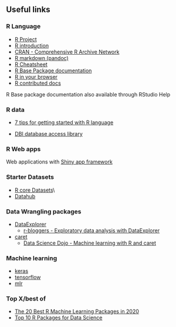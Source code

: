 
## Useful links

### R Language

+ [R Project](https://www.r-project.org/about.html)
+ [R introduction](https://cloud.r-project.org/doc/manuals/r-release/R-intro.html)
+ [CRAN - Comprehensive R Archive Network](https://cloud.r-project.org/)
+ [R markdown (pandoc)](https://pandoc.org/MANUAL.html#pandocs-markdown)
+ [R Cheatsheet](https://rstudio.com/wp-content/uploads/2016/05/base-r.pdf)
+ [R Base Package documentation](https://www.math.ucla.edu/~anderson/rw1001/library/base/html/00Index.html)
+ [R in your browser](https://rdrr.io/snippets/)
+ [R contributed docs](https://cloud.r-project.org/other-docs.html)

R Base package documentation also available through RStudio Help

### R data
+ [7 tips for getting started with R language](https://developer.ibm.com/articles/os-know-r-language/)

+ [DBI database access library](https://db.rstudio.com/getting-started/database-queries)

### R Web apps
Web applications with [Shiny app framework](https://shiny.rstudio.com/articles/basics.html)

### Starter Datasets
+ [R core Datasets](https://www.rdocumentation.org/packages/datasets)\
+ [Datahub](https://datahub.io/core)

### Data Wrangling packages
+ [DataExplorer](https://www.rdocumentation.org/packages/DataExplorer)
  - [r-bloggers - Exploratory data analysis with DataExplorer](https://www.r-bloggers.com/how-to-automate-eda-with-dataexplorer-in-r/)
+ [caret](https://topepo.github.io/caret/)
  - [Data Science Dojo - Machine learning with R and caret](https://code.datasciencedojo.com/datasciencedojo/tutorials/tree/master/Introduction%20to%20Machine%20Learning%20with%20R%20and%20Caret)
  
### Machine learning
+ [keras](https://keras.io/)
+ [tensorflow](https://www.rdocumentation.org/packages/tensorflow)
+ [mlr](https://www.rdocumentation.org/packages/mlr)

### Top X/best of 
+ [The 20 Best R Machine Learning Packages in 2020](https://www.ubuntupit.com/best-r-machine-learning-packages/)
+ [Top 10 R Packages for Data Science](https://www.datacareer.de/blog/top-10-r-packages-for-data-science/)
